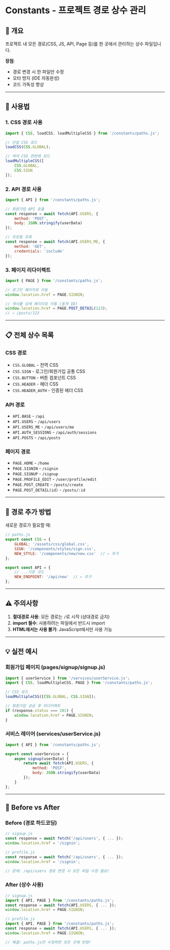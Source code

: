 # Constants - 프로젝트 경로 상수 관리

## 📁 개요

프로젝트 내 모든 경로(CSS, JS, API, Page 등)를 한 곳에서 관리하는 상수 파일입니다.

**장점**:
- 경로 변경 시 한 파일만 수정
- 오타 방지 (IDE 자동완성)
- 코드 가독성 향상

---

## 📖 사용법

### 1. CSS 경로 사용

```javascript
import { CSS, loadCSS, loadMultipleCSS } from '/constants/paths.js';

// 단일 CSS 로드
loadCSS(CSS.GLOBAL);

// 여러 CSS 한번에 로드
loadMultipleCSS([
    CSS.GLOBAL,
    CSS.SIGN
]);
```

### 2. API 경로 사용

```javascript
import { API } from '/constants/paths.js';

// 회원가입 API 호출
const response = await fetch(API.USERS, {
    method: 'POST',
    body: JSON.stringify(userData)
});

// 프로필 조회
const response = await fetch(API.USERS_ME, {
    method: 'GET',
    credentials: 'include'
});
```

### 3. 페이지 리다이렉트

```javascript
import { PAGE } from '/constants/paths.js';

// 로그인 페이지로 이동
window.location.href = PAGE.SIGNIN;

// 게시물 상세 페이지로 이동 (동적 ID)
window.location.href = PAGE.POST_DETAIL(123);
// → /posts/123
```

---

## 📋 전체 상수 목록

### CSS 경로
- `CSS.GLOBAL` - 전역 CSS
- `CSS.SIGN` - 로그인/회원가입 공통 CSS
- `CSS.BUTTON` - 버튼 컴포넌트 CSS
- `CSS.HEADER` - 헤더 CSS
- `CSS.HEADER_AUTH` - 인증된 헤더 CSS

### API 경로
- `API.BASE` - `/api`
- `API.USERS` - `/api/users`
- `API.USERS_ME` - `/api/users/me`
- `API.AUTH_SESSIONS` - `/api/auth/sessions`
- `API.POSTS` - `/api/posts`

### 페이지 경로
- `PAGE.HOME` - `/home`
- `PAGE.SIGNIN` - `/signin`
- `PAGE.SIGNUP` - `/signup`
- `PAGE.PROFILE_EDIT` - `/user/profile/edit`
- `PAGE.POST_CREATE` - `/posts/create`
- `PAGE.POST_DETAIL(id)` - `/posts/:id`

---

## 🔧 경로 추가 방법

새로운 경로가 필요할 때:

```javascript
// paths.js
export const CSS = {
    GLOBAL: '/assets/css/global.css',
    SIGN: '/components/styles/sign.css',
    NEW_STYLE: '/components/new/new.css'  // ← 추가
};

export const API = {
    // ...기존 코드
    NEW_ENDPOINT: '/api/new'  // ← 추가
};
```

---

## ⚠️ 주의사항

1. **절대경로 사용**: 모든 경로는 `/`로 시작 (상대경로 금지)
2. **import 필수**: 사용하려는 파일에서 반드시 import
3. **HTML에서는 사용 불가**: JavaScript에서만 사용 가능

---

## 💡 실전 예시

### 회원가입 페이지 (pages/signup/signup.js)

```javascript
import { userService } from '/services/userService.js';
import { CSS, loadMultipleCSS, PAGE } from '/constants/paths.js';

// CSS 로드
loadMultipleCSS([CSS.GLOBAL, CSS.SIGN]);

// 회원가입 성공 후 리다이렉트
if (response.status === 201) {
    window.location.href = PAGE.SIGNIN;
}
```

### 서비스 레이어 (services/userService.js)

```javascript
import { API } from '/constants/paths.js';

export const userService = {
    async signup(userData) {
        return await fetch(API.USERS, {
            method: 'POST',
            body: JSON.stringify(userData)
        });
    }
};
```

---

## 🎯 Before vs After

### Before (경로 하드코딩)
```javascript
// signup.js
const response = await fetch('/api/users', { ... });
window.location.href = '/signin';

// profile.js
const response = await fetch('/api/users', { ... });
window.location.href = '/signin';

// 문제: /api/users 경로 변경 시 모든 파일 수정 필요!
```

### After (상수 사용)
```javascript
// signup.js
import { API, PAGE } from '/constants/paths.js';
const response = await fetch(API.USERS, { ... });
window.location.href = PAGE.SIGNIN;

// profile.js
import { API, PAGE } from '/constants/paths.js';
const response = await fetch(API.USERS, { ... });
window.location.href = PAGE.SIGNIN;

// 해결: paths.js만 수정하면 모든 곳에 반영!
```
